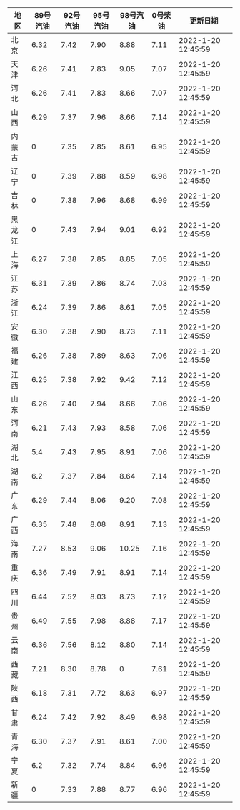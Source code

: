 | 地区 | 89号汽油 | 92号汽油 | 95号汽油 | 98号汽油 | 0号柴油 | 更新日期 |
| --- | --- | --- | --- | --- | --- | --- |
| 北京 | 6.32 | 7.42 | 7.90 | 8.88 | 7.11 | 2022-1-20 12:45:59 |
| 天津 | 6.26 | 7.41 | 7.83 | 9.05 | 7.07 | 2022-1-20 12:45:59 |
| 河北 | 6.26 | 7.41 | 7.83 | 8.66 | 7.07 | 2022-1-20 12:45:59 |
| 山西 | 6.29 | 7.37 | 7.96 | 8.66 | 7.14 | 2022-1-20 12:45:59 |
| 内蒙古 | 0 | 7.35 | 7.85 | 8.61 | 6.95 | 2022-1-20 12:45:59 |
| 辽宁 | 0 | 7.39 | 7.88 | 8.59 | 6.98 | 2022-1-20 12:45:59 |
| 吉林 | 0 | 7.38 | 7.96 | 8.68 | 6.99 | 2022-1-20 12:45:59 |
| 黑龙江 | 0 | 7.43 | 7.94 | 9.01 | 6.92 | 2022-1-20 12:45:59 |
| 上海 | 6.27 | 7.38 | 7.85 | 8.85 | 7.05 | 2022-1-20 12:45:59 |
| 江苏 | 6.31 | 7.39 | 7.86 | 8.74 | 7.03 | 2022-1-20 12:45:59 |
| 浙江 | 6.24 | 7.39 | 7.86 | 8.61 | 7.05 | 2022-1-20 12:45:59 |
| 安徽 | 6.30 | 7.38 | 7.90 | 8.73 | 7.11 | 2022-1-20 12:45:59 |
| 福建 | 6.26 | 7.38 | 7.89 | 8.63 | 7.06 | 2022-1-20 12:45:59 |
| 江西 | 6.25 | 7.38 | 7.92 | 9.42 | 7.12 | 2022-1-20 12:45:59 |
| 山东 | 6.26 | 7.40 | 7.94 | 8.66 | 7.06 | 2022-1-20 12:45:59 |
| 河南 | 6.21 | 7.43 | 7.93 | 8.58 | 7.06 | 2022-1-20 12:45:59 |
| 湖北 | 5.4 | 7.43 | 7.95 | 8.91 | 7.06 | 2022-1-20 12:45:59 |
| 湖南 | 6.2 | 7.37 | 7.84 | 8.64 | 7.14 | 2022-1-20 12:45:59 |
| 广东 | 6.29 | 7.44 | 8.06 | 9.20 | 7.08 | 2022-1-20 12:45:59 |
| 广西 | 6.35 | 7.48 | 8.08 | 8.91 | 7.13 | 2022-1-20 12:45:59 |
| 海南 | 7.27 | 8.53 | 9.06 | 10.25 | 7.16 | 2022-1-20 12:45:59 |
| 重庆 | 6.36 | 7.49 | 7.91 | 8.91 | 7.14 | 2022-1-20 12:45:59 |
| 四川 | 6.44  | 7.52 | 8.03 | 8.73 | 7.12 | 2022-1-20 12:45:59 |
| 贵州 | 6.49 | 7.55 | 7.98 | 8.88 | 7.17 | 2022-1-20 12:45:59 |
| 云南 | 6.36  | 7.56 | 8.12 | 8.80 | 7.14 | 2022-1-20 12:45:59 |
| 西藏 | 7.21 | 8.30 | 8.78 | 0 | 7.61 | 2022-1-20 12:45:59 |
| 陕西 | 6.18 | 7.31 | 7.72 | 8.63 | 6.97 | 2022-1-20 12:45:59 |
| 甘肃 | 6.24 | 7.42 | 7.92 | 8.49 | 6.98 | 2022-1-20 12:45:59 |
| 青海 | 6.30 | 7.37 | 7.91 | 8.61 | 7.00 | 2022-1-20 12:45:59 |
| 宁夏 | 6.2 | 7.32 | 7.74 | 8.84 | 6.96 | 2022-1-20 12:45:59 |
| 新疆 | 0 | 7.33 | 7.88 | 8.77 | 6.96 | 2022-1-20 12:45:59 |
